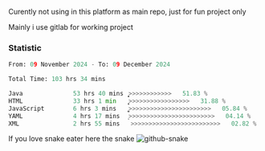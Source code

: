 Curently not using in this platform as main repo, just for fun project only

Mainly i use gitlab for working project

### Statistic
<!--START_SECTION:waka-->

```python
From: 09 November 2024 - To: 09 December 2024

Total Time: 103 hrs 34 mins

Java              53 hrs 40 mins  ͎͎͎͎͎͎͎͎͎͎͎͎͎>>>>>>>>>>>>   51.83 %
HTML              33 hrs 1 min    ͎͎͎͎͎͎͎͎>>>>>>>>>>>>>>>>>   31.88 %
JavaScript        6 hrs 3 mins    ͎͚>>>>>>>>>>>>>>>>>>>>>>>   05.84 %
YAML              4 hrs 17 mins   ͎>>>>>>>>>>>>>>>>>>>>>>>>   04.14 %
XML               2 hrs 55 mins   >>>>>>>>>>>>>>>>>>>>>>>>>   02.82 %
```

<!--END_SECTION:waka-->

If you love snake eater here the snake 
<picture>
  <source media="(prefers-color-scheme: dark)" srcset="https://github.com/pradana4648/pradana4648/blob/c0566a83ca6ea5f2e46bab00e717c4c82b4b5c4c/github-contribution-grid-snake-dark.svg" />
  <source media="(prefers-color-scheme: light)" srcset="https://github.com/pradana4648/pradana4648/blob/c0566a83ca6ea5f2e46bab00e717c4c82b4b5c4c/github-contribution-grid-snake.svg" />
  <img alt="github-snake" src="https://github.com/pradana4648/pradana4648/blob/c0566a83ca6ea5f2e46bab00e717c4c82b4b5c4c/github-contribution-grid-snake.svg" />
</picture>

